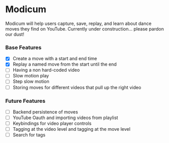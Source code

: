 # Modicum
Modicum will help users capture, save, replay, and learn about dance moves they find on YouTube. Currently under construction... please pardon our dust!

### Base Features
- [x] Create a move with a start and end time
- [x] Replay a named move from the start until the end
- [ ] Having a non hard-coded video
- [ ] Slow motion play
- [ ] Step slow motion
- [ ] Storing moves for different videos that pull up the right video

### Future Features
- [ ] Backend persistence of moves
- [ ] YouTube Oauth and importing videos from playlist
- [ ] Keybindings for video player controls
- [ ] Tagging at the video level and tagging at the move level
- [ ] Search for tags
